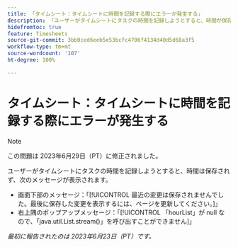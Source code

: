 ```yaml
---
title: 「タイムシート：タイムシートに時間を記録する際にエラーが発生する」
description: 「ユーザーがタイムシートにタスクの時間を記録しようとすると、時間が保存されず、エラーメッセージが表示されます。」
hidefromtoc: true
feature: Timesheets
source-git-commit: 3bb0ced6eeb5e53bcfc4706f4134d40d5d68a3f5
workflow-type: tm+mt
source-wordcount: '107'
ht-degree: 100%

---
```



# タイムシート：タイムシートに時間を記録する際にエラーが発生する

>[!NOTE]
>
>この問題は 2023年6月29日（PT）に修正されました。

ユーザーがタイムシートにタスクの時間を記録しようとすると、時間は保存されず、次のメッセージが表示されます。

* 画面下部のメッセージ：「[!UICONTROL 最近の変更は保存されませんでした。最後に保存した変更を表示するには、ページを更新してください。]」
* 右上隅のポップアップメッセージ：「[!UICONTROL 「hourList」が null なので、「java.util.List.stream()」を呼び出すことができません]」

_最初に報告されたのは 2023年6月23日（PT）です。_

